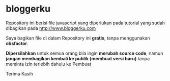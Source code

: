 # bloggerku
Repository ini berisi file javascript yang diperlukan pada tutorial yang sudah dibagikan pada http://www.bloggerku.com

Saya bagikan file di dalam Repository ini **gratis**, tanpa menggunakan **obsfactor**.

**Dipersilahkan** untuk semua orang bila ingin **merubah source code**, namun **jangan membagikan kembali ke publik (membuat versi baru)** tanpa meminta izin terlebih dahulu ke Pembuat

Terima Kasih
